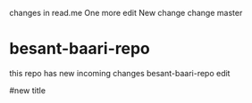 changes in read.me
One more edit
New change
change master


# besant-baari-repo
this repo has new incoming changes
besant-baari-repo
edit 

#new title
